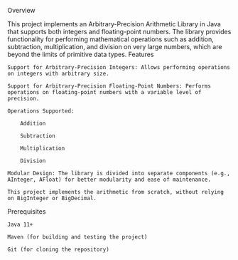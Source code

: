 Overview

This project implements an Arbitrary-Precision Arithmetic Library in Java that supports both integers and floating-point numbers. The library provides functionality for performing mathematical operations such as addition, subtraction, multiplication, and division on very large numbers, which are beyond the limits of primitive data types.
Features

    Support for Arbitrary-Precision Integers: Allows performing operations on integers with arbitrary size.

    Support for Arbitrary-Precision Floating-Point Numbers: Performs operations on floating-point numbers with a variable level of precision.

    Operations Supported:

        Addition

        Subtraction

        Multiplication

        Division

    Modular Design: The library is divided into separate components (e.g., AInteger, AFloat) for better modularity and ease of maintenance.

    This project implements the arithmetic from scratch, without relying on BigInteger or BigDecimal.

Prerequisites



    Java 11+

    Maven (for building and testing the project)

    Git (for cloning the repository)